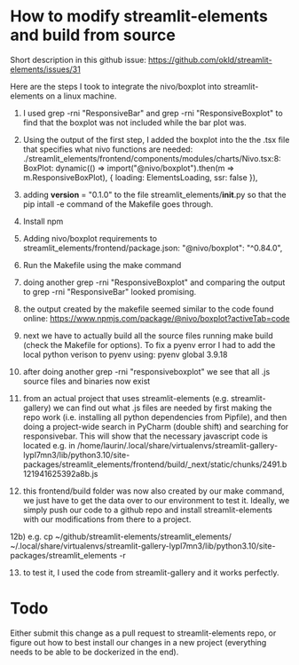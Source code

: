 # How to modify streamlit-elements and build from source

Short description in this github issue: https://github.com/okld/streamlit-elements/issues/31

Here are the steps I took to integrate the nivo/boxplot into streamlit-elements on a linux machine.

1) I used grep -rni "ResponsiveBar" and grep -rni "ResponsiveBoxplot" to find that the boxplot was not included while the bar plot was.
2) Using the output of the first step, I added the boxplot into the the .tsx file that specifies what nivo functions are needed:
./streamlit_elements/frontend/components/modules/charts/Nivo.tsx:8:  BoxPlot: dynamic(() => import("@nivo/boxplot").then(m => m.ResponsiveBoxPlot), { loading: ElementsLoading, ssr: false }),


3) adding __version__ = "0.1.0" to the file streamlit_elements/__init__.py so that the pip intall -e command of the Makefile goes through.
4) Install npm
5) Adding nivo/boxplot requirements to streamlit_elements/frontend/package.json: "@nivo/boxplot": "^0.84.0",
6) Run the Makefile using the make command

7) doing another grep -rni "ResponsiveBoxplot" and comparing the output to grep -rni "ResponsiveBar" looked promising.
8) the output created by the makefile seemed similar to the code found online: https://www.npmjs.com/package/@nivo/boxplot?activeTab=code

9) next we have to actually build all the source files running make build (check the Makefile for options). To fix a pyenv error I had to add the local python verison to pyenv using: pyenv global 3.9.18
10) after doing another grep -rni "responsiveboxplot" we see that all .js source files and binaries now exist

11) from an actual project that uses streamlit-elements (e.g. streamlit-gallery) we can find out what .js files are needed by first making the repo work (i.e. installing all python dependencies from Pipfile), and then doing a project-wide search in PyCharm (double shift) and searching for responsivebar. This will show that the necessary javascript code is located e.g. in /home/laurin/.local/share/virtualenvs/streamlit-gallery-lypl7mn3/lib/python3.10/site-packages/streamlit_elements/frontend/build/_next/static/chunks/2491.b121941625392a8b.js
12) this frontend/build folder was now also created by our make command, we just have to get the data over to our environment to test it. Ideally, we simply push our code to a github repo and install streamlit-elements with our modifications from there to a project.

12b) e.g. cp ~/github/streamlit-elements/streamlit_elements/ ~/.local/share/virtualenvs/streamlit-gallery-lypl7mn3/lib/python3.10/site-packages/streamlit_elements -r

13) to test it, I used the code from streamlit-gallery and it works perfectly.


# Todo

Either submit this change as a pull request to streamlit-elements repo, or figure out how to best install our changes in a new project (everything needs to be able to be dockerized in the end).
